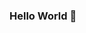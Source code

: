 ### Hello World 👋

<!--
**airinkonno/airinkonno** is a ✨ _special_ ✨ repository because its `README.md` (this file) appears on your GitHub profile.

I'm Airin. I'm excited on my journey to becoming a data analyst, and someday, a data scientist.

* 🎓 Xccelerate Immersive Data Science and Machine Learning Bootcamp Student
* 🔭 Working on a Tableau dashboard...
* 🌱 Learning Python for data science, Machine Learning, Deep Learning and BI tools
* 📫 How to reach me: airin.konno@gmail.com
* ⚡ Fun fact: I love playing golf in my free time
-->
